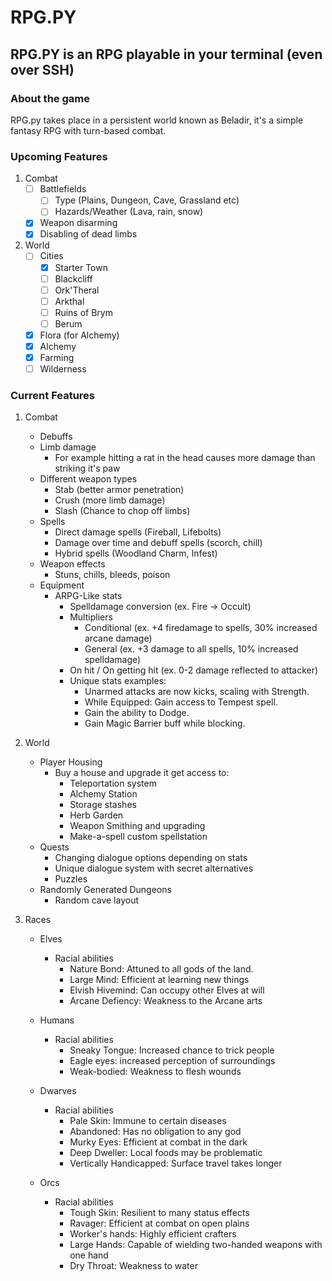 # RPG.PY
## RPG.PY is an RPG playable in your terminal (even over SSH)
### About the game

RPG.py takes place in a persistent world known as Beladir, it's a simple fantasy RPG with turn-based combat.

### Upcoming Features
1. Combat
    - [ ] Battlefields
      - [ ] Type (Plains, Dungeon, Cave, Grassland etc)
      - [ ] Hazards/Weather (Lava, rain, snow)
    - [x] Weapon disarming
    - [x] Disabling of dead limbs

2. World 
    - [ ] Cities
      - [x] Starter Town
      - [ ] Blackcliff
      - [ ] Ork'Theral
      - [ ] Arkthal
      - [ ] Ruins of Brym
      - [ ] Berum
      
    - [x] Flora (for Alchemy)
    - [x] Alchemy
    - [x] Farming
    - [ ] Wilderness
### Current Features

1. Combat
      - Debuffs
      - Limb damage
        - For example hitting a rat in the head causes more damage than striking it's paw
      - Different weapon types
        - Stab (better armor penetration)
        - Crush (more limb damage)
        - Slash (Chance to chop off limbs)
      - Spells
        - Direct damage spells (Fireball, Lifebolts)
        - Damage over time and debuff spells (scorch, chill)
        - Hybrid spells (Woodland Charm, Infest)
      - Weapon effects
        - Stuns, chills, bleeds, poison
      - Equipment
        - ARPG-Like stats
          - Spelldamage conversion (ex. Fire -> Occult)
          - Multipliers
            - Conditional (ex. +4 firedamage to spells, 30% increased arcane damage)
            - General (ex. +3 damage to all spells, 10% increased spelldamage)
          - On hit / On getting hit (ex. 0-2 damage reflected to attacker)
          - Unique stats examples:
            - Unarmed attacks are now kicks, scaling with Strength.
            - While Equipped: Gain access to Tempest spell.
            - Gain the ability to Dodge.
            - Gain Magic Barrier buff while blocking.
    
2. World
      - Player Housing
        - Buy a house and upgrade it get access to:
          - Teleportation system
          - Alchemy Station
          - Storage stashes
          - Herb Garden
          - Weapon Smithing and upgrading
          - Make-a-spell custom spellstation
      - Quests
        - Changing dialogue options depending on stats
        - Unique dialogue system with secret alternatives
        - Puzzles
      - Randomly Generated Dungeons
        - Random cave layout
    
3. Races
      - Elves
        - Racial abilities
          - Nature Bond: Attuned to all gods of the land.
          - Large Mind: Efficient at learning new things
          - Elvish Hivemind: Can occupy other Elves at will
          - Arcane Defiency: Weakness to the Arcane arts

      - Humans
        - Racial abilities
          - Sneaky Tongue: Increased chance to trick people
          - Eagle eyes: increased perception of surroundings
          - Weak-bodied: Weakness to flesh wounds

      - Dwarves
        - Racial abilities
          - Pale Skin: Immune to certain diseases
          - Abandoned: Has no obligation to any god
          - Murky Eyes: Efficient at combat in the dark
          - Deep Dweller: Local foods may be problematic
          - Vertically Handicapped: Surface travel takes longer

      - Orcs
        - Racial abilities
          - Tough Skin: Resilient to many status effects
          - Ravager: Efficient at combat on open plains
          - Worker's hands: Highly efficient crafters
          - Large Hands: Capable of wielding two-handed weapons with one hand
          - Dry Throat: Weakness to water
